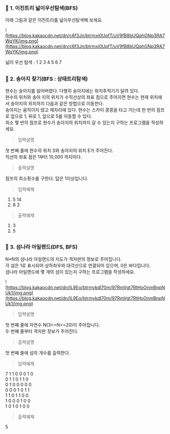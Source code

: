 ### 🐯 1. 이진트리 넓이우선탐색(BFS)

아래 그림과 같은 이진트리를 넓이우선탐색해 보세요.

![https://blog.kakaocdn.net/dn/c6f3Jn/btrmxi0UpfT/uV9fB8bUQqhGNp3RA7WqYK/img.png](https://blog.kakaocdn.net/dn/c6f3Jn/btrmxi0UpfT/uV9fB8bUQqhGNp3RA7WqYK/img.png)

넓이 우선 탐색 : 1 2 3 4 5 6 7

##

### 🐯 2. 송아지 찾기(BFS : 상태트리탐색)

현수는 송아지를 잃어버렸다. 다행히 송아지에는 위치추적기가 달려 있다.  
현수의 위치와 송아 지의 위치가 수직선상의 좌표 점으로 주어지면 현수는 현재 위치에서 송아지의 위치까지 다음과 같은 방법으로 이동한다.  
송아지는 움직이지 않고 제자리에 있다. 현수는 스카이 콩콩을 타고 가는데 한 번의 점프로 앞으로 1, 뒤로 1, 앞으로 5를 이동할 수 있다.  
최소 몇 번의 점프로 현수가 송아지의 위치까지 갈 수 있는지 구하는 프로그램을 작성하세요.

> 입력설명

첫 번째 줄에 현수의 위치 S와 송아지의 위치 E가 주어진다.  
직선의 좌표 점은 1부터 10,000 까지이다.

> 출력설명

점프의 최소횟수를 구한다. 답은 1이상입니다.

> 입력예제

1. 5 14
2. 8 3

> 출력예제

1. 3
2. 5

##

### 🐯 3. 섬나라 아일랜드(DFS, BFS)

N\*N의 섬나라 아일랜드의 지도가 격자판의 정보로 주어집니다.  
각 섬은 1로 표시되어 상하좌우와 대각선으로 연결되어 있으며, 0은 바다입니다.  
섬나라 아일랜드에 몇 개의 섬이 있는지 구하는 프로그램을 작성하세요.

![https://blog.kakaocdn.net/dn/IL9Eo/btrmykdl70m/97RmVgt7RtHoOnmBnpNUk1/img.png](https://blog.kakaocdn.net/dn/IL9Eo/btrmykdl70m/97RmVgt7RtHoOnmBnpNUk1/img.png)

> 입력설명

첫 번째 줄에 자연수 N(3<=N<=20)이 주어집니다.  
두 번째 줄부터 격자판 정보가 주어진다.

> 출력설명

첫 번째 줄에 섬의 개수를 출력한다.

> 입력예제

7
1 1 0 0 0 1 0  
0 1 1 0 1 1 0  
0 1 0 0 0 0 0  
0 0 0 1 0 1 1  
1 1 0 1 1 0 0  
1 0 0 0 1 0 0  
1 0 1 0 1 0 0

> 출력예제

5

##
